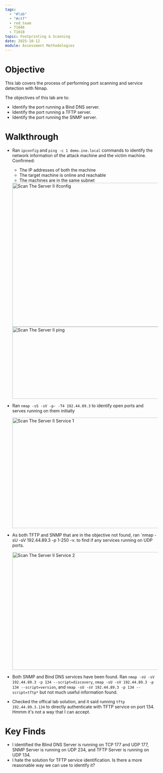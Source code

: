 ```yaml
---
tags:
  - "#lab"
  - "#ctf"
  - red_team
  - T1046
  - T1018
topic: Footprinting & Scanning
date: 2025-10-12
module: Assessment Methodologies
---
```

# Objective

This lab covers the process of performing port scanning and service detection with Nmap.

The objectives of this lab are to:

- Identify the port running a Bind DNS server.
- Identify the port running a TFTP server.
- Identify the port running the SNMP server.

# Walkthrough

- Ran `ipconfig` and `ping -c 1 demo.ine.local` commands to identify the network information of the attack machine and the victim machine. Confirmed:
	- The IP addresses of both the machine
	- The target machine is online and reachable
	- The machines are in the same subnet

  <img width="949" height="475" alt="Scan The Server II ifconfig" src="https://github.com/user-attachments/assets/6f95f958-43dd-4a0c-aefd-2088b8be90f7" />
  <img width="980" height="238" alt="Scan The Server II ping" src="https://github.com/user-attachments/assets/6a46f68b-d94f-4f11-8065-6752a4bb9aae" />

- Ran `nmap -sS -sV -p- -T4 192.44.89.3` to identify open ports and serves running on them initially

  <img width="1235" height="365" alt="Scan The Server II Service 1" src="https://github.com/user-attachments/assets/629049e6-4d9b-44ec-93bc-e81afa251320" />

- As both TFTP and SNMP that are in the objective not found, ran  `nmap -sU -sV 192.44.89.3 -p 1-250 -v. to find if any services running on UDP ports.

  <img width="1093" height="389" alt="Scan The Server II Service 2" src="https://github.com/user-attachments/assets/150e9def-c698-4d28-b6ea-6a7f68242929" />

- Both SNMP and Bind DNS services have been found. Ran `nmap -sU -sV 192.44.89.3 -p 134 --script=discovery`,  `nmap -sU -sV 192.44.89.3 -p 134 --script=version`, and `nmap -sU -sV 192.44.89.3 -p 134 --script=tftp*` but not much useful information found.
  
- Checked the offical lab solution, and it said running `tftp 192.44.89.3.134` to directly authenticate with TFTP service on port 134. Hmmm it's not a way that I can accept.
  

# Key Finds

- I identified the Blind DNS Server is running on TCP 177 and UDP 177, SNMP Server is running on UDP 234, and TFTP Server is running on UDP 134.
- I hate the solution for TFTP service identification. Is there a more reasonable way we can use to identify it?
